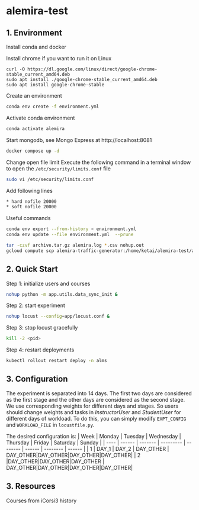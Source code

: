 # alemira-test

## 1. Environment

Install conda and docker

Install chrome if you want to run it on Linux
```
curl -O https://dl.google.com/linux/direct/google-chrome-stable_current_amd64.deb
sudo apt install ./google-chrome-stable_current_amd64.deb
sudo apt install google-chrome-stable
```

Create an environment
```sh
conda env create -f environment.yml
```

Activate conda environment
```sh
conda activate alemira
```

Start mongodb, see Mongo Express at http://localhost:8081
```sh
docker compose up -d
```

Change open file limit
Execute the following command in a terminal window to open the `/etc/security/limits.conf` file
```sh
sudo vi /etc/security/limits.conf
```
Add following lines
```sh
* hard nofile 20000
* soft nofile 20000
```

Useful commands
```sh
conda env export --from-history > environment.yml
conda env update --file environment.yml  --prune

tar -czvf archive.tar.gz alemira.log *.csv nohup.out
gcloud compute scp alemira-traffic-generator:/home/ketai/alemira-test/archive.tar.gz ~/Downloads/
```

## 2. Quick Start

Step 1: initialize users and courses
```sh
nohup python -m app.utils.data_sync_init &
```

Step 2: start experiment
```sh
nohup locust --config=app/locust.conf &
```

Step 3: stop locust gracefully
```sh
kill -2 <pid>
```

Step 4: restart deployments
```sh
kubectl rollout restart deploy -n alms
```

## 3. Configuration

The experiment is separated into 14 days. The first two days are considered as the first stage and the other days
are considered as the second stage. We use corresponding weights for different days and stages. So users should change weights and tasks in *InstructorUser* and *StudentUser* for different days of workload. To do this, you can simply modify `EXPT_CONFIG` and `WORKLOAD_FILE`
in `locustfile.py`.

The desired configuration is:
| Week | Monday | Tuesday | Wednesday | Thursday | Friday | Saturday | Sunday |
| ---- | ------ | ------- | --------- | -------- | ------ | -------- | ------ |
|   1  | DAY_1  |  DAY_2  | DAY_OTHER | DAY_OTHER|DAY_OTHER|DAY_OTHER|DAY_OTHER|
|   2  |DAY_OTHER|DAY_OTHER|DAY_OTHER | DAY_OTHER|DAY_OTHER|DAY_OTHER|DAY_OTHER|

## 3. Resources

Courses from iCorsi3 history